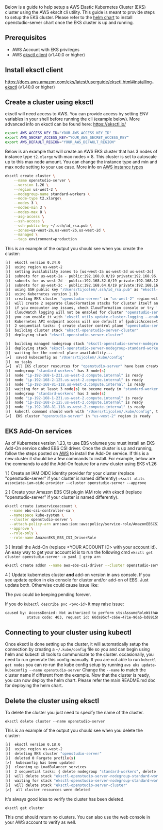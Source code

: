 Below is a guide to help setup a AWS Elastic Kubernetes Cluster (EKS) cluster using the AWS eksclt cli utility. This guide is meant to provide steps to setup the EKS cluster. Please refer to the [helm chart](/README.md) to install openstudio-server chart once the EKS cluster is up and running.

## Prerequisites

- AWS Account with EKS privileges
- AWS [eksctl client](https://docs.aws.amazon.com/eks/latest/userguide/eksctl) (v1.40.0 or higher)

## Install eksctl client

https://docs.aws.amazon.com/eks/latest/userguide/eksctl.html#installing-eksctl (v1.40.0 or higher)

## Create a cluster using eksctl

eksctl will need access to AWS. You can provide access by setting ENV variables in your shell before running the cli (example below). More advanced info on eksctl can be found here: https://eksctl.io/

```bash
export AWS_ACCESS_KEY_ID="YOUR_AWS_ACCESS_KEY_ID"
export AWS_SECRET_ACCESS_KEY="YOUR_AWS_SECRET_ACCESS_KEY"
export AWS_DEFAULT_REGION="YOUR_AWS_DEFAULT_REGION"
```

Below is an example that will create an AWS EKS cluster that has 3 nodes of instance type `t2.xlarge` with max nodes = 8. This cluster is set to autoscale up to this max node amount. You can change the instance type and min and max node setting to your use case. More info on [AWS instance types](https://aws.amazon.com/ec2/instance-types/)

```bash
eksctl create cluster \
    --name openstudio-server \
    --version 1.26 \
    --region us-west-2 \
    --nodegroup-name standard-workers \
    --node-type t2.xlarge\
    --nodes 3 \
    --nodes-min 3 \
    --nodes-max 8 \
    --asg-access \
    --ssh-access \
    --ssh-public-key ~/.ssh/id_rsa.pub \
    --zones=us-west-2a,us-west-2b,us-west-2d \
    --managed \
    --tags environment=production
```

This is an example of the output you should see when you create the cluster:

```bash
[ℹ]  eksctl version 0.34.0
[ℹ]  using region us-west-2
[ℹ]  setting availability zones to [us-west-2a us-west-2d us-west-2c]
[ℹ]  subnets for us-west-2a - public:192.168.0.0/19 private:192.168.96.0/19
[ℹ]  subnets for us-west-2d - public:192.168.32.0/19 private:192.168.128.0/19
[ℹ]  subnets for us-west-2c - public:192.168.64.0/19 private:192.168.160.0/19
[ℹ]  using SSH public key "/Users/tijcolem/.ssh/id_rsa.pub" as "eksctl-openstudio-server-nodegroup-standard-workers-8d:9e:ea:30:c1:55:57:67:3a:0e:f8:73:68:79:92:a9"
[ℹ]  using Kubernetes version 1.18
[ℹ]  creating EKS cluster "openstudio-server" in "us-west-2" region with managed nodes
[ℹ]  will create 2 separate CloudFormation stacks for cluster itself and the initial managed nodegroup
[ℹ]  if you encounter any issues, check CloudFormation console or try 'eksctl utils describe-stacks --region=us-west-2 --cluster=openstudio-server'
[ℹ]  CloudWatch logging will not be enabled for cluster "openstudio-server" in "us-west-2"
[ℹ]  you can enable it with 'eksctl utils update-cluster-logging --enable-types={SPECIFY-YOUR-LOG-TYPES-HERE (e.g. all)} --region=us-west-2 --cluster=openstudio-server'
[ℹ]  Kubernetes API endpoint access will use default of {publicAccess=true, privateAccess=false} for cluster "openstudio-server" in "us-west-2"
[ℹ]  2 sequential tasks: { create cluster control plane "openstudio-server", 3 sequential sub-tasks: { no tasks, create addons, create managed nodegroup "standard-workers" } }
[ℹ]  building cluster stack "eksctl-openstudio-server-cluster"
[ℹ]  deploying stack "eksctl-openstudio-server-cluster"

[ℹ]  building managed nodegroup stack "eksctl-openstudio-server-nodegroup-standard-workers"
[ℹ]  deploying stack "eksctl-openstudio-server-nodegroup-standard-workers"
[ℹ]  waiting for the control plane availability...
[✔]  saved kubeconfig as "/Users/tijcolem/.kube/config"
[ℹ]  no tasks
[✔]  all EKS cluster resources for "openstudio-server" have been created
[ℹ]  nodegroup "standard-workers" has 3 node(s)
[ℹ]  node "ip-192-168-1-231.us-west-2.compute.internal" is ready
[ℹ]  node "ip-192-168-2-125.us-west-2.compute.internal" is ready
[ℹ]  node "ip-192-168-81-118.us-west-2.compute.internal" is ready
[ℹ]  waiting for at least 3 node(s) to become ready in "standard-workers"
[ℹ]  nodegroup "standard-workers" has 3 node(s)
[ℹ]  node "ip-192-168-1-231.us-west-2.compute.internal" is ready
[ℹ]  node "ip-192-168-2-125.us-west-2.compute.internal" is ready
[ℹ]  node "ip-192-168-81-118.us-west-2.compute.internal" is ready
[ℹ]  kubectl command should work with "/Users/tijcolem/.kube/config", try 'kubectl get nodes'
[✔]  EKS cluster "openstudio-server" in "us-west-2" region is ready
```

## EKS Add-On services

As of Kubernetes version 1.23, to use EBS volumes you must install an EKS Add-On service called EBS CSI driver. Once the cluster is up and running, follow the steps posted on [AWS](https://docs.aws.amazon.com/eks/latest/userguide/ebs-csi.html)  to install the Add-On service. If this is a new cluster it should be a few commands to install. For example, below are the commands to add the Add-On feature for a new cluster using EKS v1.26

1 ) Create an IAM OIDC identity provider for your cluster (replace "openstudio-server" if your cluster is named differently)
`eksctl utils associate-iam-oidc-provider --cluster openstudio-server --approve`

2 ) Create your Amazon EBS CSI plugin IAM role with eksctl (replace "openstudio-server" if your cluster is named differently). 

```bash 
eksctl create iamserviceaccount \
  --name ebs-csi-controller-sa \
  --namespace kube-system \
  --cluster openstudio-server \
  --attach-policy-arn arn:aws:iam::aws:policy/service-role/AmazonEBSCSIDriverPolicy \
  --approve \
  --role-only \
  --role-name AmazonEKS_EBS_CSI_DriverRole
```
3 ) Install the Add-On (replace \<YOUR ACCOUNT ID\> with your account id). An easy way to get your account id is to run the following cmd `eksctl get cluster openstudio-server -o yaml | grep arn`
```bash 
eksctl create addon --name aws-ebs-csi-driver --cluster openstudio-server --service-account-role-arn arn:aws:iam::<YOUR ACCOUNT ID>:role/AmazonEKS_EBS_CSI_DriverRole --force
```

4 ) Update kubernetes cluster __and__ add-on version in aws console.
If you see update option in eks console for cluster and/or add-on of EBS. Just update both. Otherwise could cause issue like:

The pvc could be keeping pending forever.  

If you do `kubectl describe pvc <pvc-id>` it may raise issue:  

```bash
caused by: AccessDenied: Not authorized to perform sts:AssumeRoleWithWebIdentity
          status code: 403, request id: 60da95cf-c66e-471e-96a5-bd8915983baf
```


## Connecting to your cluster using kubectl

Once eksctl is done setting up the cluster, it will automatically setup the connection by creating a `~/.kube/config` file so you and can begin using helm and kubectl cli tools to communicate to the cluster. occasionally, you need to run generate this config manually. If you are not able to run `kubectl get nodes` you can re-run the kube config setup by running `aws eks update-kubeconfig --name openstudio-server` Change the `--name` to match the cluster name if different from the example. Now that the cluster is ready, you can now deploy the helm chart. Please refer the main README.md doc for deploying the helm chart. 

## Delete the cluster using eksctl

To delete the cluster you just need to specify the name of the cluster.

`eksctl delete cluster --name openstudio-server`

This is an example of the output you should see when you delete the cluster:

```bash
[ℹ]  eksctl version 0.18.0
[ℹ]  using region us-west-2
[ℹ]  deleting EKS cluster "openstudio-server"
[ℹ]  deleted 0 Fargate profile(s)
[✔]  kubeconfig has been updated
[ℹ]  cleaning up LoadBalancer services
[ℹ]  2 sequential tasks: { delete nodegroup "standard-workers", delete cluster control plane "openstudio-server" [async] }
[ℹ]  will delete stack "eksctl-openstudio-server-nodegroup-standard-workers"
[ℹ]  waiting for stack "eksctl-openstudio-server-nodegroup-standard-workers" to get deleted
[ℹ]  will delete stack "eksctl-openstudio-server-cluster"
[✔]  all cluster resources were deleted
```

It's always good idea to verify the cluster has been deleted.

`eksctl get cluster`

This cmd should return no clusters. You can also use the web console in your AWS account to verify as well.


